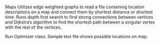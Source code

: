 Maps 
Utilizes edge weighted graphs to read a file containing location descriptions on a map and connect them by shortest distance or shortest time. Runs depth first search to find strong connections between vertices and Dijkstra’s algorithm to find the shortest path between a singular vertex with the rest of the vertices.

Run Optimizer class. Sample text file shows possible locations on map.
